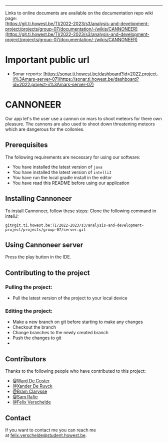 ***
Links to online documents are available on the documentation repo wiki page:  
[https://git.ti.howest.be/TI/2022-2023/s3/analysis-and-development-project/projects/group-07/documentation/-/wikis/CANNONEER](https://git.ti.howest.be/TI/2022-2023/s3/analysis-and-development-project/projects/group-07/documentation/-/wikis/CANNONEER)

# Important public url

- Sonar reports: [https://sonar.ti.howest.be/dashboard?id=2022.project-ii%3Amars-server-07](https://sonar.ti.howest.be/dashboard?id=2022.project-ii%3Amars-server-07)

# CANNONEER

Our app let's the user use a cannon on mars to shoot meteors for there own pleasure. The cannons are also used to shoot down threatening meteors which are dangerous for the collonies.

## Prerequisites

The following requirements are necessary for using our software:

- You have installed the latest version of `java`
- You have installed the latest version of `intelliJ`
- You have run the local gradle install in the editor
- You have read this README before using our application

## Installing Cannoneer

To install Cannoneer, follow these steps:
Clone the following command in inteliJ:

```
git@git.ti.howest.be:TI/2022-2023/s3/analysis-and-development-project/projects/group-07/server.git
```

## Using Cannoneer server

Press the play button in the IDE.

## Contributing to the project

### Pulling the project:
- Pull the latest version of the project to your local device

### Editing the project:
- Make a new branch on git before starting to make any changes
- Checkout the branch 
- Change branches to the newly created branch
- Push the changes to git
- 
## Contributors

Thanks to the following people who have contributed to this project:

-   [@Ward De Coster](https://git.ti.howest.be/ward.de.coster)
-   [@Xander De Ruyck](https://git.ti.howest.be/xander.de.ruyck)
-   [@Bram Clarysse](https://git.ti.howest.be/bram.clarysse)
-   [@Sam Rafie](https://git.ti.howest.be/sam.rafie)
-   [@Felix Verschelde](https://git.ti.howest.be/felix.verschelde)

## Contact

If you want to contact me you can reach me at [felix.verschelde@student.howest.be](mailto:felix.verschelde@student.howest.be).
